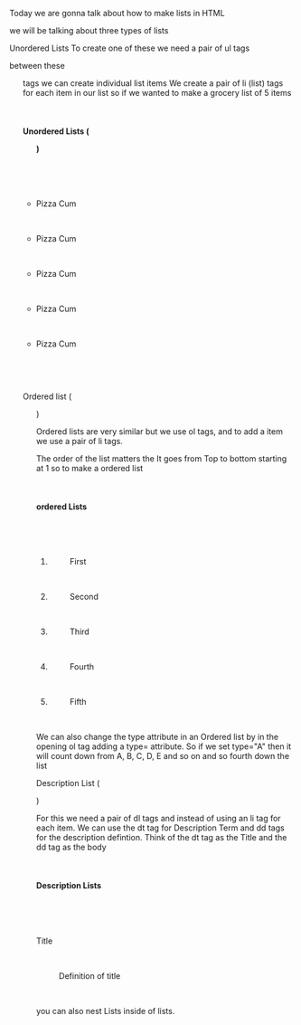 

Today we are gonna talk about how to make lists in HTML 

we will be talking about three types of lists



Unordered Lists 
To create one of these we need a pair of ul tags 

between these <ul > tags we can create individual list items We create a pair of li (list) tags for each item in our list so if we wanted to make a grocery list of 5 items

    <h4> Unordered Lists (<ul>)</h4>

    <ul>

        <li>Pizza Cum</li>

        <li>Pizza Cum</li>

        <li>Pizza Cum</li>

        <li>Pizza Cum</li>

        <li>Pizza Cum</li>

    </ul>
    


Ordered list (<ol>)

Ordered lists are very similar but we use ol tags, and to add a item we use a pair of li tags.

The order of the list matters the It goes from Top to bottom starting at 1 so to make a ordered list 

    <h4> ordered Lists</h4>

    <ol>

        <li>          First         </li>

        <li>          Second         </li>

        <li>          Third         </li>

        <li>          Fourth         </li>

        <li>          Fifth         </li>

  

    </ol>

We can also change the type attribute in an Ordered list by in the opening ol tag adding a type= attribute. So if we set type="A" then it will count down from A, B, C, D, E and so on and so fourth down the list 



Description List (<dl>)



For this we need a pair of dl tags and instead of using an li tag for each item. We can use the dt tag for Description Term and dd tags for the description defintion. Think of the dt tag as the Title and the dd tag as the body 



  

    <h4> Description Lists</h4>

    <dl>

        <dt> Title </dt>

        <dd> Definition of title</dd>

    </dl>




you can also nest Lists inside of lists.